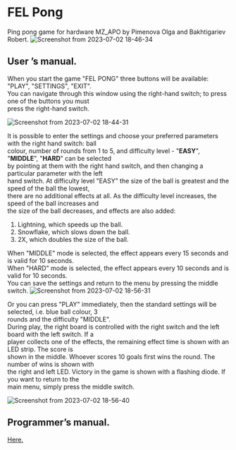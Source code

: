 # FEL Pong

Ping pong game for hardware MZ_APO by Pimenova Olga and Bakhtigariev Robert.
![Screenshot from 2023-07-02 18-46-34](https://github.com/lisityy/PingPong/assets/121680391/dcaa7931-3ae4-4d70-8791-543a77052f4b)

## <span dir="ltr">User ’s manual.</span>

<span dir="ltr">When you start the game "FEL PONG" three buttons will be available: "PLAY", "SETTINGS", "EXIT".</span><span dir="">\
</span><span dir="ltr">You can navigate through this window using the right-hand switch; to press one of the buttons you must</span>\
<span dir="ltr">press the right-hand switch.</span>

![Screenshot from 2023-07-02 18-44-31](https://github.com/lisityy/PingPong/assets/121680391/1ebc654e-a0e0-4a37-bce9-2f1a78e54489)

<span dir="ltr">It is possible to enter the settings and choose your preferred parameters with the right hand switch: ball</span>\
<span dir="ltr">colour, number of rounds from 1 to 5, and difficulty level - "**EASY**", "**MIDDLE**", "**HARD**" can be selected</span>\
<span dir="ltr">by pointing at them with the right hand switch, and then changing a particular parameter with the left</span>\
<span dir="ltr">hand switch. At difficulty level "EASY" the size of the ball is greatest and the speed of the ball the lowest,</span>\
<span dir="ltr">there are no additional effects at all. As the difficulty level increases, the speed of the ball increases and</span>\
<span dir="ltr">the size of the ball decreases, and effects are also added:</span>

1. <span dir="ltr">Lightning, which speeds up the ball.</span>
2. <span dir="ltr">Snowflake, which slows down the ball.</span>
3. <span dir="ltr">2X, which doubles the size of the ball.</span>

<span dir="ltr">When "MIDDLE" mode is selected, the effect appears every 15 seconds and is valid for 10 seconds.</span><span dir="">\
</span><span dir="ltr">When "HARD" mode is selected, the effect appears every 10 seconds and is valid for 10 seconds.</span><span dir="">\
</span><span dir="ltr">You can save the settings and return to the menu by pressing the middle switch.</span>
![Screenshot from 2023-07-02 18-56-31](https://github.com/lisityy/PingPong/assets/121680391/74f3736d-fad9-4518-a3e0-b05e5bd6b563)

<span dir="ltr">Or you can press "PLAY" immediately, then the standard settings will be selected, i.e. blue ball colour, 3</span>\
<span dir="ltr">rounds and the difficulty "MIDDLE".</span><span dir="">\
</span><span dir="ltr">During play, the right board is controlled with the right switch and the left board with the left switch. If a</span>\
<span dir="ltr">player collects one of the effects, the remaining effect time is shown with an LED strip. The score is</span>\
<span dir="ltr">shown in the middle. Whoever scores 10 goals first wins the round. The number of wins is shown with</span>\
<span dir="ltr">the right and left LED. Victory in the game is shown with a flashing diode. If you want to return to the</span>\
<span dir="ltr">main menu, simply press the middle switch.</span>

![Screenshot from 2023-07-02 18-56-40](https://github.com/lisityy/PingPong/assets/121680391/e3fa7f34-ea16-4cb6-966f-31c9c19d9afa)

## <span dir="ltr">Programmer’s manual.</span>
[Here.](Programmers_manual.pdf)
